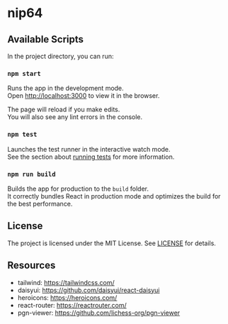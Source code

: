 nip64
===

## Available Scripts

In the project directory, you can run:

### `npm start`

Runs the app in the development mode.\
Open [http://localhost:3000](http://localhost:3000) to view it in the browser.

The page will reload if you make edits.\
You will also see any lint errors in the console.

### `npm test`

Launches the test runner in the interactive watch mode.\
See the section about [running tests](https://facebook.github.io/create-react-app/docs/running-tests) for more information.

### `npm run build`

Builds the app for production to the `build` folder.\
It correctly bundles React in production mode and optimizes the build for the best performance.

## License

The project is licensed under the MIT License. See [LICENSE](LICENSE) for details.

## Resources
- tailwind: https://tailwindcss.com/
- daisyui: https://github.com/daisyui/react-daisyui
- heroicons: https://heroicons.com/
- react-router: https://reactrouter.com/
- pgn-viewer: https://github.com/lichess-org/pgn-viewer

